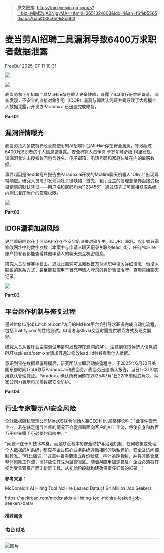 > **原文链接**: https://mp.weixin.qq.com/s?__biz=MjM5NjA0NjgyMA==&mid=2651324803&idx=4&sn=f6f6b55650aaba7bab0138c6e9c8c663

#  麦当劳AI招聘工具漏洞导致6400万求职者数据泄露  
 FreeBuf   2025-07-11 10:31  
  
![](https://mmbiz.qpic.cn/mmbiz_gif/qq5rfBadR38jUokdlWSNlAjmEsO1rzv3srXShFRuTKBGDwkj4gvYy34iajd6zQiaKl77Wsy9mjC0xBCRg0YgDIWg/640?wx_fmt=gif "")  
  
  
![](https://mmbiz.qpic.cn/mmbiz_jpg/qq5rfBadR3ibB6c57w7TYCsC97JxXoqaKCAMKkSXibL668MicZuQyMSkkCbF92l8mNTEfVMSge4VEFHA7pOR6VoHg/640?wx_fmt=jpeg&from=appmsg "")  
  
  
麦当劳旗下AI招聘工具McHire存在重大安全缺陷，暴露了6400万份求职申请。调查发现，不安全的直接对象引用（IDOR）漏洞与弱默认凭证共同导致了大规模个人数据泄露，开发方Paradox.ai已迅速完成修复。  
  
  
**Part01**  
## 漏洞详情曝光  
  
  
麦当劳绝大多数特许经营商使用的AI招聘平台McHire存在安全漏洞，导致超过6400万求职者的个人信息遭暴露。安全研究人员伊恩·卡罗尔和萨姆·柯里发现，该漏洞允许未授权访问包含姓名、电子邮箱、电话号码和家庭住址在内的敏感数据。  
  
  
事件起因是Reddit用户报告由Paradox.ai开发的McHire聊天机器人"Olivia"出现异常响应。研究人员随即发现两处关键缺陷：首先，餐厅业主的管理登录界面接受极易猜测的默认凭证——用户名和密码均为"123456"，通过该凭证可直接获取系统内测试餐厅账户的管理权限。  
  
  
![](https://mmbiz.qpic.cn/mmbiz_png/qq5rfBadR3ibB6c57w7TYCsC97JxXoqaKZEvsTNZ73PMk3mJqKAHYwFQoSVlA8jHdkjib5vfU1OGoEhtfsfCCEdQ/640?wx_fmt=png&from=appmsg "")  
  
  
**Part02**  
## IDOR漏洞加剧风险  
  
  
更严重的问题在于内部API存在不安全的直接对象引用（IDOR）漏洞。攻击者只需修改网址中的数字参数（本案中与申请人聊天记录关联的lead_id），任何McHire账户持有者都能查看其他申请人的聊天交互机密信息。  
  
  
研究人员在博客中指出，通过此漏洞可查阅数百万份求职申请的详细信息，包括未脱敏的联系方式，甚至能获取用于冒充申请人登录的身份验证令牌，查看原始聊天记录。  
  
  
![](https://mmbiz.qpic.cn/mmbiz_png/qq5rfBadR3ibB6c57w7TYCsC97JxXoqaKgTlicCkDfLUM18nQzkgsjlvKU769UoICnhc3pxQiaHxzuwk0uzcM246Q/640?wx_fmt=png&from=appmsg "")  
  
  
**Part03**  
## 平台运作机制与修复过程  
  
  
通过https://jobs.mchire.com/访问的McHire平台会引导求职者完成自动化流程，包括Traitify.com的性格测试。申请者与Olivia交互时需提供联系方式及班次偏好。  
  
  
研究人员从餐厅业主端测试申请时发现存在漏洞的API，注意到获取候选人信息的PUT/api/lead/cem-xhr请求可通过修改lead_id参数查看他人数据。  
  
  
意识到潜在数据暴露规模后，研究团队立即启动披露程序，于2025年6月30日美国东部时间17:46联系Paradox.ai和麦当劳。麦当劳迅速确认报告，当日19:31即禁用默认管理凭证。Paradox.ai确认所有问题在2025年7月1日22:18前彻底解决，两家公司均表示将加强数据安全防护。  
  
  
**Part04**  
## 行业专家警示AI安全风险  
  
  
全球数据隐私管理公司MineOS联合创始人兼CEO科比·尼桑评论称："此事件警示企业，若在缺乏适当监督的情况下仓促部署面向客户的AI工作流，将使自身和数百万用户暴露于不必要的风险中。"  
  
  
"问题不在于AI技术本身，而是缺乏基本的安全防护与治理机制。任何收集或处理个人数据的AI系统，都应与企业核心业务系统遵循相同的隐私保护、安全及访问控制标准。"科比强调，"这意味着需要建立身份验证、审计追踪机制，并将其整合至整体风险工作流，而非放任其成为监管盲区。随着AI应用加速普及，企业必须将其视为受监管资产而非新奇工具，从初始阶段就构建确保责任归属的框架。"  
  
  
**参考来源：**  
  
McDonald’s AI Hiring Tool McHire Leaked Data of 64 Million Job Seekers  
  
https://hackread.com/mcdonalds-ai-hiring-tool-mchire-leaked-job-seekers-data/  
  
  
###   
###   
###   
  
**推荐阅读**  
  
[](https://mp.weixin.qq.com/s?__biz=MjM5NjA0NjgyMA==&mid=2651324737&idx=1&sn=8f0843cf1d51ac50bd1eae4a5f0e4c87&scene=21#wechat_redirect)  
  
### 电台讨论  
  
****  
  
  
  
![图片](https://mmbiz.qpic.cn/mmbiz_gif/qq5rfBadR3icF8RMnJbsqatMibR6OicVrUDaz0fyxNtBDpPlLfibJZILzHQcwaKkb4ia57xAShIJfQ54HjOG1oPXBew/640?wx_fmt=gif&wxfrom=5&wx_lazy=1&tp=webp "")  
  
   
  
